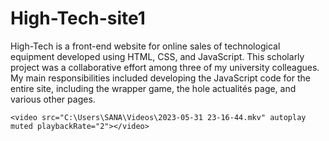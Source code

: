 # High-Tech-site1
High-Tech is a front-end website for online sales of technological equipment developed using HTML, CSS, and JavaScript. This scholarly project was a collaborative effort among three of my university colleagues. My main responsibilities included developing the JavaScript code for the entire site, including the wrapper game, the hole actualités page, and various other pages.
 

    <video src="C:\Users\SANA\Videos\2023-05-31 23-16-44.mkv" autoplay muted playbackRate="2"></video>
